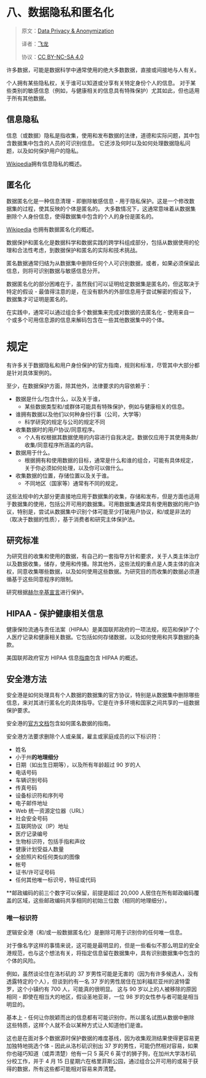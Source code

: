 
# 八、数据隐私和匿名化

> 原文：[Data Privacy & Anonymization](https://nbviewer.jupyter.org/github/COGS108/Tutorials/blob/master/08-DataPrivacy%26Anonymization.ipynb)
> 
> 译者：[飞龙](https://github.com/wizardforcel)
> 
> 协议：[CC BY-NC-SA 4.0](http://creativecommons.org/licenses/by-nc-sa/4.0/)

许多数据，可能是数据科学中通常使用的绝大多数数据，直接或间接地与人有关。

个人拥有某些隐私权，关于谁可以知道或分享有关特定身份个人的信息。 对于某些类别的敏感信息（例如，与健康相关的信息具有特殊保护）尤其如此，但也适用于所有其他数据。

## 信息隐私

信息（或数据）隐私是指收集，使用和发布数据的法律，道德和实际问题，其中包含数据集中包含的人员的可识别信息。 它还涉及何时以及如何处理数据隐私问题，以及如何保护用户的隐私。

[Wikipedia](https://en.wikipedia.org/wiki/Information_privacy)拥有信息隐私的概述。

## 匿名化


数据匿名化是一种信息清理 - 即删除敏感信息 - 用于隐私保护。这是一个修改数据集的过程，使其反映的个体是匿名的。 大多数情况下，这通常意味着从数据集删除个人身份信息，使得数据集中包含的个人的身份是匿名的。

[Wikipedia](https://en.wikipedia.org/wiki/Data_anonymization) 也拥有数据匿名化的概述。

数据保护和匿名化是数据科学和数据实践的跨学科组成部分，包括从数据使用的伦理和合法性考虑，到数据保护和匿名的实际和技术挑战。

匿名数据通常归结为从数据集中删除任何个人可识别数据，或者，如果必须保留此信息，则将可识别数据与敏感信息分开。

数据匿名化的部分困难在于，虽然我们可以证明给定数据集是匿名的，但这取决于特定的假设 - 最值得注意的是，在没有额外的外部信息用于尝试解密的假设下，数据集才可证明是匿名的。

在实践中，通常可以通过组合多个数据集来完成对数据的去匿名化 - 使用来自一个或多个可用信息源的信息来解码包含在一些其他数据集中的个体。

# 规定

有许多关于数据隐私和用户身份保护的官方指南，规则和标准，尽管其中大部分都是针对具体案例的。

至少，在数据保护方面，除其他外，法律要求的内容依赖于：

- 数据是什么/包含什么，以及关于谁，
  - 某些数据类型和/或群体可能具有特殊保护，例如与健康相关的信息。
- 谁拥有数据以及他们以何种身份行事（公司，大学等）
  - 科学研究的规定与公司的规定不同
- 收集数据时的用户协议/同意程序。
  - 个人有权根据其数据使用的内容进行自我决定。数据仅应用于其使用条款/收集/同意程序所涵盖的内容。
- 数据用于什么。
  - 根据拥有和使用数据的目标，通常是什么和谁的组合，可能有具体规定，关于你必须如何处理，以及你可以做什么。
- 收集数据的位置，存储位置以及关于谁。
  - 不同地区（国家等）通常有不同的规定。

这些法规中的大部分更直接地应用于数据集的收集，存储和发布，但是方面也适用于数据集的使用，包括公开可用的数据集。可用数据集通常具有使用数据的用户协议，特别是，尝试从数据集中识别个体可能至少打破用户协议，和/或是非法的（取决于数据的性质），基于消费者和研究主体保护法。

## 研究标准


为研究目的收集和使用的数据，有自己的一套指导方针和要求，关于人类主体治疗以及数据收集，储存，使用和传播。除其他外，这些法规的重点是人类主体的自决权，同意收集哪些数据，以及如何使用这些数据。为研究目的而收集的数据必须遵循基于这些同意程序的限制。


研究根据[赫尔辛基宣言](https://en.wikipedia.org/wiki/Declaration_of_Helsinki)进行保护。

## HIPAA - 保护健康相关信息

健康保险流通与责任法案（HIPAA）是美国联邦政府的一项法规，规范和保护了个人医疗记录和健康相关数据。它包括如何存储数据，以及如何使用和共享数据的条款。

美国联邦政府官方 HIPAA 信息[指南](https://www.hhs.gov/hipaa/)包含 HIPAA 的概述。

## 安全港方法

安全港是如何处理具有个人数据的数据集的官方协议，特别是从数据集中删除哪些信息，来对其进行匿名化的具体指导。它是在许多环境和国家之间共享的一组数据保护要求。

安全港的[官方文档](https://www.hhs.gov/hipaa/for-professionals/privacy/special-topics/de-identification/)包含如何匿名数据的指南。

安全港方法要求删除个人或亲属，雇主或家庭成员的以下标识符：

- 姓名
- 小于州**的地理细分**
- 日期（如出生日期等），以及所有年龄超过 90 岁的人
- 电话号码
- 车辆识别号码
- 传真号码
- 设备标识符和序列号
- 电子邮件地址
- Web 统一资源定位器（URL）
- 社会安全号码
- 互联网协议（IP）地址
- 医疗记录编号
- 生物标识符，包括手指和声纹
- 健康计划受益人数量
- 全脸照片和任何类似的图像
- 帐号
- 证书/许可证号码
- 任何其他唯一标识号，特征或代码

**邮政编码的前三个数字可以保留，前提是超过 20,000 人居住在所有邮政编码覆盖的区域，这些邮政编码共享相同的初始三位数（相同的地理细分）。

### 唯一标识符

逻辑安全港（和/或一般数据匿名化）是删除可用于识别你的任何唯一信息。

对于像名字这样的事情来说，这可能是最明显的，但是一些看似不那么明显的安全港规范，也与这个想法有关，将指定信息留在数据集中，具有识别数据集中包含的个体的风险。

例如，虽然谈论住在洛杉矶的 37 岁男性可能是无害的（因为有许多候选人，没有透露特定的个人），但谈到约有一名 37 岁的男性居住在加利福尼亚州的波特雷罗，这个小镇约有 700 人，可能真的很明显。 这与 90 岁以上的人被移除的原因相同 - 即使在相当大的地区，假设圣地亚哥，一位 98 岁的女性参与者可能是相当明显的。

基本上 - 任何让你脱颖而出的信息都有可能识别你，所以匿名试图从数据中删除这些特质，这样个人就不会以某种方式让人知道他们是谁。

这也是在面对多个数据源时保护数据的难度基线，因为收集观测结果使得更容易更加独特地挑选个体 - 因此从洛杉矶识别出 37 岁的男性，可能仍然相对容易，如果你也碰巧知道（或弄清楚）他有一只 5 英尺 6 英寸的狮子狗，在加州大学洛杉矶分校工作，并于 4 月 15 日星期六在格里菲斯公园，通过组合公开可用的或易于获得的数据，所有这些都可能相对容易来弄清楚。
